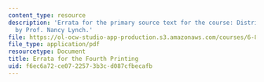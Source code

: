 ```yaml
---
content_type: resource
description: 'Errata for the primary source text for the course: Distributed Algorithms
  by Prof. Nancy Lynch.'
file: https://ol-ocw-studio-app-production.s3.amazonaws.com/courses/6-852j-distributed-algorithms-fall-2009/f6ec6a72ce0722573b3cd087cfbecafb_MIT6_852JF09_errata.pdf
file_type: application/pdf
resourcetype: Document
title: Errata for the Fourth Printing
uid: f6ec6a72-ce07-2257-3b3c-d087cfbecafb
---
```

